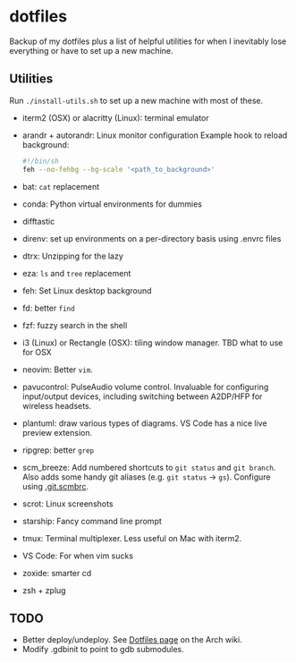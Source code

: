 # dotfiles

Backup of my dotfiles plus a list of helpful utilities for when I inevitably lose everything
or have to set up a new machine.

## Utilities

Run `./install-utils.sh` to set up a new machine with most of these.

* iterm2 (OSX) or alacritty (Linux): terminal emulator
* arandr + autorandr: Linux monitor configuration
  Example hook to reload background:

  ```sh
  #!/bin/sh
  feh --no-fehbg --bg-scale '<path_to_background>'
  ```

* bat: `cat` replacement
* conda: Python virtual environments for dummies
* difftastic
* direnv: set up environments on a per-directory basis using .envrc files
* dtrx: Unzipping for the lazy
* eza: `ls` and `tree` replacement
* feh: Set Linux desktop background
* fd: better `find`
* fzf: fuzzy search in the shell
* i3 (Linux) or Rectangle (OSX): tiling window manager. TBD what to use for OSX
* neovim: Better `vim`.
* pavucontrol: PulseAudio volume control. Invaluable for configuring input/output devices,
  including switching between A2DP/HFP for wireless headsets.
* plantuml: draw various types of diagrams. VS Code has a nice live preview extension.
* ripgrep: better `grep`
* scm\_breeze: Add numbered shortcuts to `git status` and `git branch`. Also adds some handy git
  aliases (e.g. `git status` -> `gs`). Configure using [.git.scmbrc](scm_breeze/.git.scmbrc).
* scrot: Linux screenshots
* starship: Fancy command line prompt
* tmux: Terminal multiplexer. Less useful on Mac with iterm2.
* VS Code: For when vim sucks
* zoxide: smarter cd
* zsh + zplug

## TODO

* Better deploy/undeploy. See [Dotfiles page](https://wiki.archlinux.org/index.php/Dotfiles) on the
Arch wiki.
* Modify .gdbinit to point to gdb submodules.
